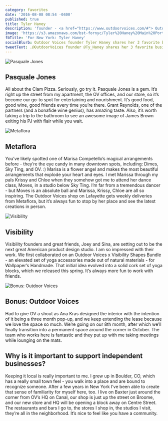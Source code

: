 ```yaml
---
category: favorites
date: '2016-08-08 08:54 -0400'
published: true
title: Tyler Haney
description: 'founder - <a href="https://www.outdoorvoices.com/#"> Outdoor Voices</a>'
image: 'https://s3.amazonaws.com/bst-fornyc/Tyler%20Haney%20Main%20Portrait.jpg'
fbTitle: 'For New York: Tyler Haney'
socialBlurb: Outdoor Voices founder Tyler Haney shares her 3 favorite businesses in NYC.
tweetText: .@OutdoorVoices founder @Ty_Haney shares her 3 favorite businesses in NYC
---
```

![Pasquale Jones](https://s3.amazonaws.com/bst-fornyc/Tyler%20Haney%20Pasquale%20Jones.jpg)
## Pasquale Jones
All about the Clam Pizza. Seriously, go try it. Pasquale Jones is a gem. It’s right up the street from my apartment, the OV offices, and our store, so it’s become our go-to spot for entertaining and nourishment. It’s good food, good wine, good friends every time you’re there. Grant Reynolds, one of the partners (and a bonafide wine genius), has amazing taste. Also, it’s worth taking a trip to the bathroom to see an awesome image of James Brown exiting his PJ with flair while you wait.  

![Metaflora](https://s3.amazonaws.com/bst-fornyc/Tyler%20Haney%20Metaflora.jpg)
## Metaflora
You’ve likely spotted one of Marisa Competello’s magical arrangements before - they’re the eye candy in many downtown spots, including: Dimes, Sky Ting, and OV. :) Marisa is a flower angel and makes the most beautiful arrangements that explode your heart and eyes. I met Marissa through my pals Krissy and Chloe when they somehow got me to attend her dance class, Moves, in a studio below Sky Ting. I’m far from a tremendous dancer - but Moves is an absolute ball and Marissa, Krissy, Chloe are all so inspiring. The Outdoor Voices shop on Lafayette gets weekly deliveries from Metaflora, but it’s always fun to stop by her place and see the latest creations in person.  

![Visibility](https://s3.amazonaws.com/bst-fornyc/Tyler%20Haney%20Visibility.jpg)
## Visibility
Visibility founders and great friends, Joey and Sina, are setting out to be the next great American product design studio. I am so impressed with their work. We first collaborated on an Outdoor Voices x Visibility Shapes Bundle - an elevated set of yoga accessories made out of natural materials - for Wallpaper’s Handmade. That initial idea evolved into a solid cork set of yoga blocks, which we released this spring. It’s always more fun to work with friends.

![Bonus: Outdoor Voices](https://s3.amazonaws.com/bst-fornyc/Tyler%20Haney%20Outdoor%20Voices.jpg)
## Bonus: Outdoor Voices
Had to give OV a shout as Ana Kras designed the interior with the intention of it being a three month pop-up, and we keep extending the lease because we love the space so much. We’re going on our 8th month, after which we’ll finally transition into a permanent space around the corner in October. The team who works here is fantastic and they put up with me taking meetings while lounging on the mats.

## Why is it important to support independent businesses?
Keeping it local is really important to me. I grew up in Boulder, CO, which has a really small town feel - you walk into a place and are bound to recognize someone. After a few years in New York I’ve been able to create that sense of familiarity for myself here, too. I live on Baxter just around the corner from OV’s HQ on Canal, our shop is just up the street on Broome, and our new store and HQ will be opening a block away on Centre Street. The restaurants and bars I go to, the stores I shop in, the studios I visit, they’re all in the neighborhood. It’s nice to feel like you have a community.
